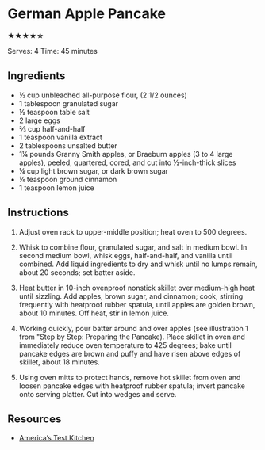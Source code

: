 # German Apple Pancake

★★★★☆

Serves: 4
Time: 45 minutes

## Ingredients

* ½ cup unbleached all-purpose flour, (2 1/2 ounces)
* 1 tablespoon granulated sugar
* ½ teaspoon table salt
* 2 large eggs
* ⅔ cup half-and-half
* 1 teaspoon vanilla extract
* 2 tablespoons unsalted butter
* 1¼ pounds Granny Smith apples, or Braeburn apples (3 to 4 large apples), peeled, quartered, cored, and cut into ½-inch-thick slices
* ¼ cup light brown sugar, or dark brown sugar
* ¼ teaspoon ground cinnamon
* 1 teaspoon lemon juice

## Instructions

1. Adjust oven rack to upper-middle position; heat oven to 500 degrees.

2. Whisk to combine flour, granulated sugar, and salt in medium bowl. In second medium bowl, whisk eggs, half-and-half, and vanilla until combined. Add liquid ingredients to dry and whisk until no lumps remain, about 20 seconds; set batter aside.

3. Heat butter in 10-inch ovenproof nonstick skillet over medium-high heat until sizzling. Add apples, brown sugar, and cinnamon; cook, stirring frequently with heatproof rubber spatula, until apples are golden brown, about 10 minutes. Off heat, stir in lemon juice.

4. Working quickly, pour batter around and over apples (see illustration 1 from "Step by Step: Preparing the Pancake). Place skillet in oven and immediately reduce oven temperature to 425 degrees; bake until pancake edges are brown and puffy and have risen above edges of skillet, about 18 minutes.

5. Using oven mitts to protect hands, remove hot skillet from oven and loosen pancake edges with heatproof rubber spatula; invert pancake onto serving platter. Cut into wedges and serve.

## Resources

* [America’s Test Kitchen](https://www.americastestkitchen.com/recipes/23-german-apple-pancake)
